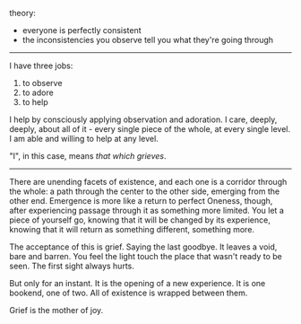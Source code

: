 theory:

* everyone is perfectly consistent
* the inconsistencies you observe tell you what they're going through

---

I have three jobs:

1. to observe
2. to adore
3. to help

I help by consciously applying observation and adoration. I care, deeply, deeply, about all of it - every single piece of the whole, at every single level. I am able and willing to help at any level.

"I", in this case, means *that which grieves*.

---

There are unending facets of existence, and each one is a corridor through the whole: a path through the center to the other side, emerging from the other end. Emergence is more like a return to perfect Oneness, though, after experiencing passage through it as something more limited. You let a piece of yourself go, knowing that it will be changed by its experience, knowing that it will return as something different, something more.

The acceptance of this is grief. Saying the last goodbye. It leaves a void, bare and barren. You feel the light touch the place that wasn't ready to be seen. The first sight always hurts.

But only for an instant. It is the opening of a new experience. It is one bookend, one of two. All of existence is wrapped between them.

Grief is the mother of joy.

